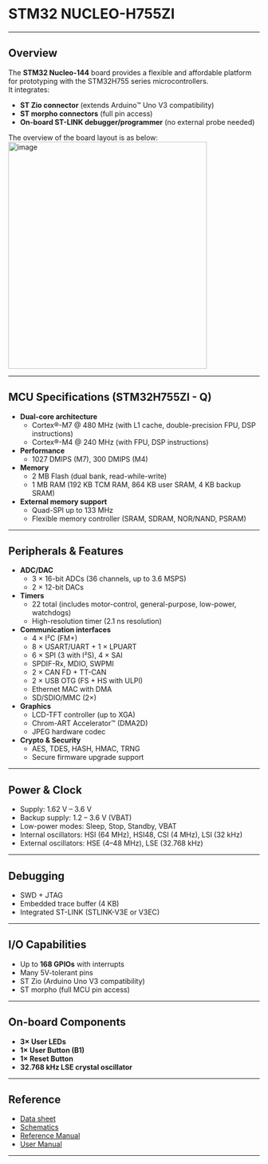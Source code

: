 # STM32 NUCLEO-H755ZI 

---

## Overview
The **STM32 Nucleo-144** board provides a flexible and affordable platform for prototyping with the STM32H755 series microcontrollers.  
It integrates:
- **ST Zio connector** (extends Arduino™ Uno V3 compatibility)  
- **ST morpho connectors** (full pin access)  
- **On-board ST-LINK debugger/programmer** (no external probe needed)  

The overview of the board layout is as below:
<img width="398" height="454" alt="image" src="https://github.com/user-attachments/assets/1362dfea-e6f4-4376-9a12-fd1d4d4dcb55" />


---

## MCU Specifications (STM32H755ZI - Q)
- **Dual-core architecture**  
  - Cortex®-M7 @ 480 MHz (with L1 cache, double-precision FPU, DSP instructions)  
  - Cortex®-M4 @ 240 MHz (with FPU, DSP instructions)  
- **Performance**  
  - 1027 DMIPS (M7), 300 DMIPS (M4)  
- **Memory**  
  - 2 MB Flash (dual bank, read-while-write)  
  - 1 MB RAM (192 KB TCM RAM, 864 KB user SRAM, 4 KB backup SRAM)  
- **External memory support**  
  - Quad-SPI up to 133 MHz  
  - Flexible memory controller (SRAM, SDRAM, NOR/NAND, PSRAM)  

---

## Peripherals & Features
- **ADC/DAC**  
  - 3 × 16-bit ADCs (36 channels, up to 3.6 MSPS)  
  - 2 × 12-bit DACs  
- **Timers**  
  - 22 total (includes motor-control, general-purpose, low-power, watchdogs)  
  - High-resolution timer (2.1 ns resolution)  
- **Communication interfaces**  
  - 4 × I²C (FM+)  
  - 8 × USART/UART + 1 × LPUART  
  - 6 × SPI (3 with I²S), 4 × SAI  
  - SPDIF-Rx, MDIO, SWPMI  
  - 2 × CAN FD + TT-CAN  
  - 2 × USB OTG (FS + HS with ULPI)  
  - Ethernet MAC with DMA  
  - SD/SDIO/MMC (2×)  
- **Graphics**  
  - LCD-TFT controller (up to XGA)  
  - Chrom-ART Accelerator™ (DMA2D)  
  - JPEG hardware codec  
- **Crypto & Security**  
  - AES, TDES, HASH, HMAC, TRNG  
  - Secure firmware upgrade support  

---

## Power & Clock
- Supply: 1.62 V – 3.6 V  
- Backup supply: 1.2 – 3.6 V (VBAT)  
- Low-power modes: Sleep, Stop, Standby, VBAT  
- Internal oscillators: HSI (64 MHz), HSI48, CSI (4 MHz), LSI (32 kHz)  
- External oscillators: HSE (4–48 MHz), LSE (32.768 kHz)  

---

## Debugging
- SWD + JTAG  
- Embedded trace buffer (4 KB)  
- Integrated ST-LINK (STLINK-V3E or V3EC)  

---

## I/O Capabilities
- Up to **168 GPIOs** with interrupts  
- Many 5V-tolerant pins  
- ST Zio (Arduino Uno V3 compatibility)  
- ST morpho (full MCU pin access)  

---

## On-board Components
- **3× User LEDs**  
- **1× User Button (B1)**  
- **1× Reset Button**  
- **32.768 kHz LSE crystal oscillator**  

---
## Reference
- [Data sheet](https://www.st.com/en/evaluation-tools/nucleo-h755zi-q.html)
- [Schematics](https://www.st.com/resource/en/schematic_pack/mb1363-h755ziq-d01_schematic.pdf)
- [Reference Manual](https://www.st.com/resource/en/reference_manual/rm0399-stm32h745755-and-stm32h747757-advanced-armbased-32bit-mcus-stmicroelectronics.pdf)
- [User Manual](https://www.st.com/resource/en/user_manual/um1721-developing-applications-on-stm32cube-with-fatfs-stmicroelectronics.pdf)



---

